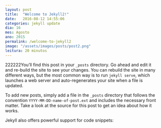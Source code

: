 ```yaml
---
layout: post
title:  "Welcome to Jekyll2!"
date:   2016-08-12 14:55:06
categories: jekyll update
dia: 16
mes: Agosto
ano: 2015
permalink: /welcome-to-jekyll2
image: "/assets/images/posts/post2.png"
leitura: 20 minutos
---
```

222222You’ll find this post in your `_posts` directory. Go ahead and edit it and re-build the site to see your changes. You can rebuild the site in many different ways, but the most common way is to run `jekyll serve`, which launches a web server and auto-regenerates your site when a file is updated.

To add new posts, simply add a file in the `_posts` directory that follows the convention `YYYY-MM-DD-name-of-post.ext` and includes the necessary front matter. Take a look at the source for this post to get an idea about how it works.

Jekyll also offers powerful support for code snippets:

